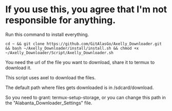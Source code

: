 # If you use this, you agree that I'm not responsible for anything.

Run this command to install everything.
```
cd ~ && git clone https://github.com/GitAlasGo/Axelly_Downloader.git && bash ~/Axelly_Downloader/install/install.sh && chmod +x ~/Axelly_Downloader/Script/Axelly_Downloader.sh
```
You need the url of the file you want to download, share it to termux to download it.

This script uses axel to download the files.

The default path where files gets downloaded is in /sdcard/download.

So you need to grant: termux-setup-storage, or you can change this path in the "Alabanta_Downloader_Settings" file.
